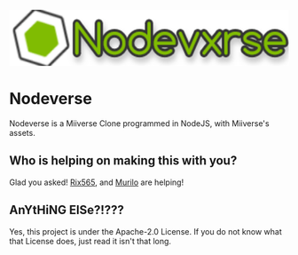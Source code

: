 <p align="center">
  <img width="587" height="101" src="https://raw.githubusercontent.com/rgbDylan/nodeverse/main/assets/img/menu-logo.png">
</p>

# Nodeverse
Nodeverse is a Miiverse Clone programmed in NodeJS, with Miiverse's assets.

## Who is helping on making this with you?
Glad you asked! <a href="https://github.com/Rix565">Rix565</a>, and <a href="https://github.com/Murilo2">Murilo</a> are helping!

## AnYtHiNG ElSe?!???
Yes, this project is under the Apache-2.0 License.
If you do not know what that License does, just read it isn't that long.
